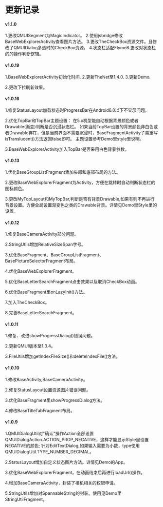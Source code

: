 # 更新记录

#### v1.1.0

1.更改QMUISegment为MagicIndicator。
2.使用jsbridge修改BaseWebExplorerActivity查看图片方法。
3.更改TheCheckBox资源文件。且修改了QMUIDialog多选时的CheckBox资源。
4.状态栏适配Flyme8.更改对状态栏的的操作判断逻辑。

#### v1.0.19

1.BaseWebExplorerActivity初始化时间.
2.更新TheNet至1.4.0.
3.更新Demo.

2.更改下拉刷新效果。

#### v1.0.16

1.修复StatusLayout加载状态时ProgressBar在Android6.0以下不显示问题。

2.优化TopBar和TopBar主题设置：
  在5.x机型能自动根据背景颜色或者Drawable(渐变)判断是否沉浸状态栏。
  如果当前TopBar设置的背景颜色非白色或者Drawable存在，但是当前界面不需要沉浸时，BaseFragmentActivity子类重写isTranslucent()方法返回false即可。
  主题设置参考Demo里style里说明。

3.BaseWebExplorerActivity加入TopBar是否采用白色背景参数。

#### v1.0.13

1.优化BaseGroupListFragment添加头部和底部布局的方法。

2.更改BaseWebExplorerFragment为Activity，方便在跳转时自动判断状态栏的图标颜色。

3.更改MyTopLayout和MyTopBar,判断是否有背景Drawable,如果有则不再进行背景设置。方便全局设置渐变色之类的Drawable背景。详情见Demo里Style里的设置。

#### v1.0.12

1.修复BaseCameraActivity部分问题。

2.StringUtils增加RelativeSizeSpan字号。

3.优化BaseFragment、BaseGroupListFragment、BasePictureSelectorFragment布局。

4.优化BaseWebExplorerFragment。

5.优化BaseLetterSearchFragment点击效果以及取消CheckBox动画。

6.优化BaseFragment里onLazyInit()方法。

7.加入TheCheckBox。

8.完善BaseLetterSearchFragment。

#### v1.0.11

1.修复、改进showProgressDialog()错误问题。

2.更新QMUI版本至1.3.4。

3.FileUtils增加getIndexFileSize()和deleteIndexFile()方法。

#### v1.0.10
1.修改BaseActivity,BaseCameraActivity。

2.修复StatusLayout设置资源图片错误问题。

3.优化BaseFragment里showProgressDialog方法。

4.修改BaseTitleTabFragment布局。

#### v1.0.9

1.QMUIDialogUtil对"确认"操作Action全部设置QMUIDialogAction.ACTION_PROP_NEGATIVE，这样才能显示Style里设置NEGATIVE的颜色;
  针对EditTextDialog,如果输入需要为小数，type使用QMUIDialogUtil.TYPE_NUMBER_DECIMAL。

2.StatusLayout增加自定义状态图片方法。详情见Demo的App。

3.优化BaseWebExplorerFragment，在动画结束后再进行loadUrl()操作。

4.增加BaseCameraActivity，封装了相机相关的权限申请。

5.StringUtils增加对SpannableString的封装。使用见Demo里StringUtilFragment。